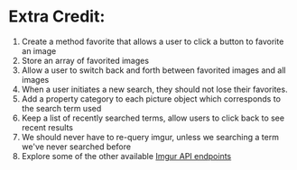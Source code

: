 # Extra Credit:

1. Create a method favorite that allows a user to click a button to favorite an image
2. Store an array of favorited images
3. Allow a user to switch back and forth between favorited images and all images
4. When a user initiates a new search, they should not lose their favorites.
5. Add a property category to each picture object which corresponds to the search term used
6. Keep a list of recently searched terms, allow users to click back to see recent results
7. We should never have to re-query imgur, unless we searching a term we've never searched before
8. Explore some of the other available [Imgur API endpoints](https://api.imgur.com/endpoints)